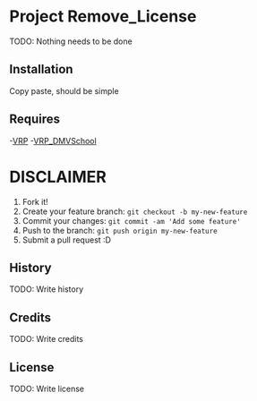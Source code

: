 # Project Remove_License

TODO: Nothing needs to be done

## Installation

Copy paste, should be simple


## Requires
-[VRP](https://github.com/ImagicTheCat/vRP) 
-[VRP_DMVSchool](https://github.com/Sighmir/vrp_dmvschool)


# DISCLAIMER

1. Fork it!
2. Create your feature branch: `git checkout -b my-new-feature`
3. Commit your changes: `git commit -am 'Add some feature'`
4. Push to the branch: `git push origin my-new-feature`
5. Submit a pull request :D

## History

TODO: Write history

## Credits

TODO: Write credits

## License

TODO: Write license
